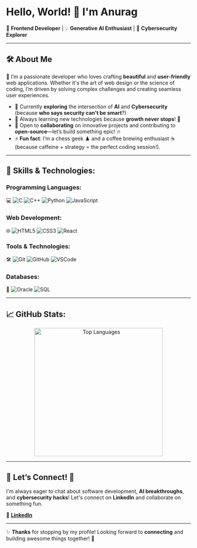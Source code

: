 # Hello, World! 👋 I'm **Anurag** 

🌟 **Frontend Developer** | 💡 **Generative AI Enthusiast** | 🔐 **Cybersecurity Explorer**  

---

## 🛠️ About Me  
🎨 I’m a passionate developer who loves crafting **beautiful** and **user-friendly** web applications. Whether it's the art of web design or the science of coding, I’m driven by solving complex challenges and creating seamless user experiences.  

- 🚀 Currently **exploring** the intersection of **AI** and **Cybersecurity** (because **who says security can't be smart**?)  
- 🧠 Always learning new technologies because **growth never stops**! 🌱  
- 🤝 Open to **collaborating** on innovative projects and contributing to **open-source**—let’s build something epic! 🔥  
- ⚡ **Fun fact**: I’m a chess geek ♟️ and a coffee brewing enthusiast ☕ (because caffeine + strategy = the perfect coding session!).  

---

## 🚀 Skills & Technologies:
### **Programming Languages**:  
💻 ![C](https://img.shields.io/badge/-C-333333?style=flat&logo=c) ![C++](https://img.shields.io/badge/-C++-333333?style=flat&logo=c%2B%2B) ![Python](https://img.shields.io/badge/-Python-333333?style=flat&logo=python) ![JavaScript](https://img.shields.io/badge/-JavaScript-333333?style=flat&logo=javascript)  

### **Web Development**:  
🌐 ![HTML5](https://img.shields.io/badge/-HTML5-333333?style=flat&logo=html5) ![CSS3](https://img.shields.io/badge/-CSS3-333333?style=flat&logo=css3) ![React](https://img.shields.io/badge/-React-333333?style=flat&logo=react)  

### **Tools & Technologies**:  
🛠️ ![Git](https://img.shields.io/badge/-Git-333333?style=flat&logo=git) ![GitHub](https://img.shields.io/badge/-GitHub-333333?style=flat&logo=github) ![VSCode](https://img.shields.io/badge/-VS%20Code-333333?style=flat&logo=visual-studio-code)  

### **Databases**:  
💾 ![Oracle](https://img.shields.io/badge/-Oracle-333333?style=flat&logo=oracle) ![SQL](https://img.shields.io/badge/-SQL-333333?style=flat&logo=mysql)  

---

## 📈 GitHub Stats:  
<div align="center">
  <img src="https://github-readme-stats.vercel.app/api/top-langs/?username=AlgoAnurag&layout=compact" alt="Top Languages" width="350"/>
</div>

---


## 🤝 Let’s Connect! 💬  
I'm always eager to chat about software development, **AI breakthroughs**, and **cybersecurity hacks**! Let's connect on **LinkedIn** and collaborate on something fun.  

🔗 [**LinkedIn**](https://www.linkedin.com/in/algoanurag/)  

---

✨ **Thanks** for stopping by my profile! Looking forward to **connecting** and building awesome things together! 🚀  
